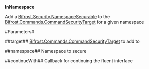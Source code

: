 **InNamespace**

Add a [Bifrost.Security.NamespaceSecurable](Bifrost.Security.NamespaceSecurable) to the [Bifrost.Commands.CommandSecurityTarget](Bifrost.Commands.CommandSecurityTarget) for a given namespace

#Parameters#


##target##
[Bifrost.Commands.CommandSecurityTarget](Bifrost.Commands.CommandSecurityTarget) to add to

##namespace##
Namespace to secure

##continueWith##
Callback for continuing the fluent interface

